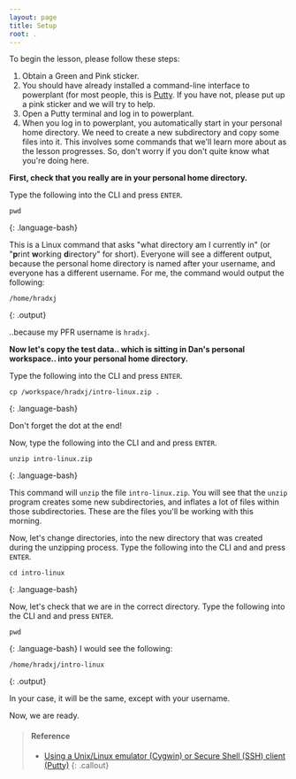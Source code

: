 ```yaml
---
layout: page
title: Setup
root: .
---
```


To begin the lesson, please follow these steps:

1. Obtain a Green and Pink sticker.
2. You should have already installed a command-line interface to powerplant (for most people, this is [Putty](https://powerplant.pfr.co.nz/guide/cli). If you have not, please put up a pink sticker and we will try to help.
3. Open a Putty terminal and log in to powerplant.
3. When you log in to powerplant, you automatically start in your personal home directory. We need to create a new 
subdirectory and copy some files into it. This involves some commands that we'll learn more about as the lesson progresses.
So, don't worry if you don't quite know what you're doing here.

**First, check that you really are in your personal home directory.**

Type the following into the CLI and press `ENTER`.

~~~
pwd
~~~
{: .language-bash}

This is a Linux command that asks "what directory am I currently in" (or "**p**rint **w**orking **d**irectory" for short).
Everyone will see a different output, because the personal home directory is named after your username, and everyone has a 
different username. For me, the command would output the following:

~~~
/home/hradxj
~~~
{: .output}

..because my PFR username is `hradxj`. 


**Now let's copy the test data.. which is sitting in Dan's personal workspace.. into your personal home directory.**

Type the following into the CLI and press `ENTER`.

```
cp /workspace/hradxj/intro-linux.zip .
```
{: .language-bash}

Don't forget the dot at the end!

Now, type the following into the CLI and and press `ENTER`.

```
unzip intro-linux.zip
```
{: .language-bash}

This command will `unzip` the file `intro-linux.zip`. You will see that the `unzip` program creates some new subdirectories, and inflates a lot of files within those subdirectories. These are the files you'll be working with this morning.

Now, let's change directories, into the new directory that was created during the unzipping process. Type the following into the CLI and and press `ENTER`.

```
cd intro-linux
```
{: .language-bash}

Now, let's check that we are in the correct directory. Type the following into the CLI and and press `ENTER`.

```
pwd
```
{: .language-bash}
I would see the following:
```
/home/hradxj/intro-linux
```
{: .output}

In your case, it will be the same, except with your username.

Now, we are ready.

> #### Reference
> * [Using a Unix/Linux emulator (Cygwin) or Secure Shell (SSH) client (Putty)](http://faculty.smu.edu/reynolds/unixtut/windows.html)
{: .callout}
